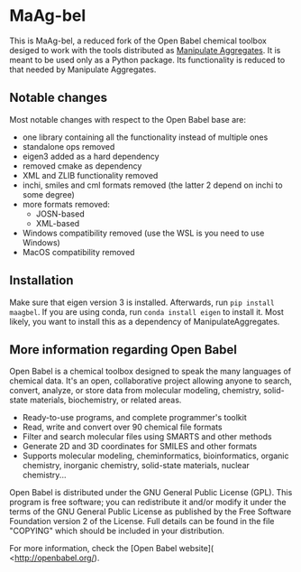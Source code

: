# MaAg-bel

This is MaAg-bel, a reduced fork of the Open Babel chemical toolbox desiged to work with
the tools distributed as  [Manipulate
Aggregates](https://github.com/razziel89/ManipulateAggregates). It is meant to be used
only as a Python package. Its functionality is reduced to that needed by Manipulate
Aggregates.

## Notable changes

Most notable changes with respect to the Open Babel base are:

* one library containing all the functionality instead of multiple ones
* standalone ops removed
* eigen3 added as a hard dependency
* removed cmake as dependency
* XML and ZLIB functionality removed
* inchi, smiles and cml formats removed (the latter 2 depend on inchi to some degree)
* more formats removed:
  * JOSN-based
  * XML-based
* Windows compatibility removed (use the WSL is you need to use Windows)
* MacOS compatibility removed

## Installation

Make sure that eigen version 3 is installed. Afterwards, run `pip install maagbel`. If
you are using conda, run `conda install eigen` to install it. Most likely, you want to
install this as a dependency of ManipulateAggregates.

## More information regarding Open Babel

Open Babel is a chemical toolbox designed to speak the many languages
of chemical data. It's an open, collaborative project allowing anyone
to search, convert, analyze, or store data from molecular modeling,
chemistry, solid-state materials, biochemistry, or related areas.

* Ready-to-use programs, and complete programmer's toolkit
* Read, write and convert over 90 chemical file formats
* Filter and search molecular files using SMARTS and other methods
* Generate 2D and 3D coordinates for SMILES and other formats
* Supports molecular modeling, cheminformatics, bioinformatics,
  organic chemistry, inorganic chemistry, solid-state materials,
  nuclear chemistry...

Open Babel is distributed under the GNU General Public License (GPL).
This program is free software; you can redistribute it and/or modify
it under the terms of the GNU General Public License as published by
the Free Software Foundation version 2 of the License. Full details
can be found in the file "COPYING" which should be included in your
distribution.

For more information, check the [Open Babel website](
<http://openbabel.org/).
